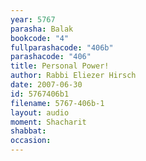 ```yaml
---
year: 5767
parasha: Balak
bookcode: "4"
fullparashacode: "406b"
parashacode: "406"
title: Personal Power!
author: Rabbi Eliezer Hirsch
date: 2007-06-30
id: 5767406b1
filename: 5767-406b-1
layout: audio
moment: Shacharit
shabbat: 
occasion: 
---
```

